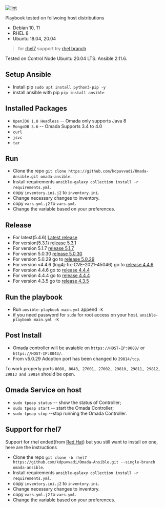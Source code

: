 [![lint](https://github.com/kdpuvvadi/Omada-Ansible/actions/workflows/lint.yml/badge.svg)](https://github.com/kdpuvvadi/Omada-Ansible/actions/workflows/lint.yml)

Playbook tested on follwoing host distributions

* Debian 10, 11
* RHEL 8
* Ubuntu 18.04, 20.04

> for [rhel7](#support-for-rhel7) support try [rhel branch](../../tree/rhel7)

Tested on Control Node Ubuntu 20.04 LTS. Ansible 2.11.6.

## Setup Ansible

* Install pip `sudo apt install python3-pip -y`
* install ansible with pip `pip install ansible`

## Installed Packages

* `OpenJDK 1.8 Headless`   -- Omada only supports Java 8
* `MongoDB 3.6`    -- Omada Supports 3.4 to 4.0
* `curl`
* `jsvc`
* `tar`

## Run

* Clone the repo  `git clone https://github.com/kdpuvvadi/Omada-Ansible.git omada-ansible`.
* Install requirements `ansible-galaxy collection install -r requirements.yml`.
* copy `inventory.ini.j2` to `inventory.ini`.
* Change necessary changes to inventory.
* copy `vars.yml.j2` to `vars.yml`.
* Change the variable based on your preferences.

## Release

* For latest(5.4.6) [Latest release](../../releases/latest)
* For version(5.3.1) [release 5.3.1](../../releases/v5.3.1)
* For version 5.1.7 [release 5.1.7](../../releases/v5.1.7)
* For version 5.0.30 [release 5.0.30](../../releases/v5.0.30)
* For version 5.0.29 go to [release 5.0.29](../../releases/v5.0.29)
* For version v4.4.6 (log4j-fix-CVE-2021-45046) go to [release 4.4.6](../../releases/v4.4.6-log4j-fix-CVE-2021-45046)
* For version 4.4.6 go to [release 4.4.4](../../releases/v4.4.6)
* For version 4.4.4 go to [release 4.4.4](../../releases/v4.4.4)
* For version 4.3.5 go to [release 4.3.5](../../releases/v4.3.5-020921)

## Run the playbook

* Run `ansible-playbook main.yml` append `-K`
* if you need password for `sudo` for root access on your host. `ansible-playbook main.yml -K`

## Post Install

* Omada controller will be avaiable on `https://HOST-IP:8088/`  or `https://HOST-IP:8043/`.
* From v5.0.29 Adoption port has been changed to `29814/tcp`.

To work properly  ports `8088, 8043, 27001, 27002, 29810, 29811, 29812, 29813 and 29814` should be open.

## Omada Service on host

* `sudo tpeap status`     -- show the status of Controller;
* `sudo tpeap start`     -- start the Omada Controller;
* `sudo tpeap stop`     --stop running the Omada Controller.

## Support for rhel7

Support for rhel ended(from [Red Hat](https://www.redhat.com/)) but you still want to install on one, here are the instructions

* Clone the repo  `git clone -b rhel7 https://github.com/kdpuvvadi/Omada-Ansible.git --single-branch omada-ansible`.
* Install requirements `ansible-galaxy collection install -r requirements.yml`.
* copy `inventory.ini.j2` to `inventory.ini`.
* Change necessary changes to inventory.
* copy `vars.yml.j2` to `vars.yml`.
* Change the variable based on your preferences.
